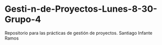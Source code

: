 # Gesti-n-de-Proyectos-Lunes-8-30-Grupo-4
Repositorio para las prácticas de gestión de proyectos.
Santiago Infante Ramos
